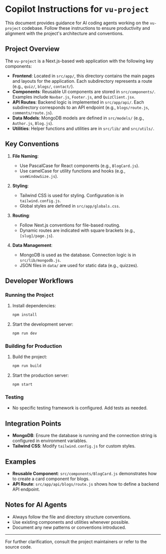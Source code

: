 # Copilot Instructions for `vu-project`

This document provides guidance for AI coding agents working on the `vu-project` codebase. Follow these instructions to ensure productivity and alignment with the project's architecture and conventions.

## Project Overview

The `vu-project` is a Next.js-based web application with the following key components:

- **Frontend**: Located in `src/app/`, this directory contains the main pages and layouts for the application. Each subdirectory represents a route (e.g., `quiz/`, `blogs/`, `contact/`).
- **Components**: Reusable UI components are stored in `src/components/`. Examples include `Navbar.js`, `Footer.js`, and `QuizClient.jsx`.
- **API Routes**: Backend logic is implemented in `src/app/api/`. Each subdirectory corresponds to an API endpoint (e.g., `blogs/route.js`, `comments/route.js`).
- **Data Models**: MongoDB models are defined in `src/models/` (e.g., `Author.js`, `Blog.js`).
- **Utilities**: Helper functions and utilities are in `src/lib/` and `src/utils/`.

## Key Conventions

1. **File Naming**:
   - Use PascalCase for React components (e.g., `BlogCard.js`).
   - Use camelCase for utility functions and hooks (e.g., `useWindowSize.js`).

2. **Styling**:
   - Tailwind CSS is used for styling. Configuration is in `tailwind.config.js`.
   - Global styles are defined in `src/app/globals.css`.

3. **Routing**:
   - Follow Next.js conventions for file-based routing.
   - Dynamic routes are indicated with square brackets (e.g., `[slug]/page.js`).

4. **Data Management**:
   - MongoDB is used as the database. Connection logic is in `src/lib/mongodb.js`.
   - JSON files in `data/` are used for static data (e.g., quizzes).

## Developer Workflows

### Running the Project

1. Install dependencies:
   ```bash
   npm install
   ```
2. Start the development server:
   ```bash
   npm run dev
   ```

### Building for Production

1. Build the project:
   ```bash
   npm run build
   ```
2. Start the production server:
   ```bash
   npm start
   ```

### Testing

- No specific testing framework is configured. Add tests as needed.

## Integration Points

- **MongoDB**: Ensure the database is running and the connection string is configured in environment variables.
- **Tailwind CSS**: Modify `tailwind.config.js` for custom styles.

## Examples

- **Reusable Component**: `src/components/BlogCard.js` demonstrates how to create a card component for blogs.
- **API Route**: `src/app/api/blogs/route.js` shows how to define a backend API endpoint.

## Notes for AI Agents

- Always follow the file and directory structure conventions.
- Use existing components and utilities whenever possible.
- Document any new patterns or conventions introduced.

---

For further clarification, consult the project maintainers or refer to the source code.